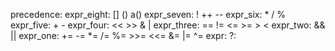 precedence:
    expr_eight: [] () a()
    expr_seven: ! ++ --
    expr_six: * / %
    expr_five: + -
    expr_four: << >> & |
    expr_three: == != <= >= > < 
    expr_two: && ||
    expr_one: += -= *= /= %= >>= <<= &= |= ^=
    expr: ?:





